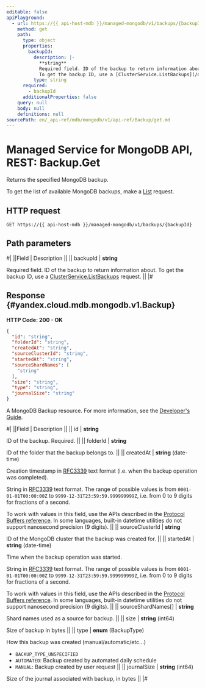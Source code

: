 ```yaml
---
editable: false
apiPlayground:
  - url: https://{{ api-host-mdb }}/managed-mongodb/v1/backups/{backupId}
    method: get
    path:
      type: object
      properties:
        backupId:
          description: |-
            **string**
            Required field. ID of the backup to return information about.
            To get the backup ID, use a [ClusterService.ListBackups](/docs/managed-mongodb/api-ref/Cluster/listBackups#ListBackups) request.
          type: string
      required:
        - backupId
      additionalProperties: false
    query: null
    body: null
    definitions: null
sourcePath: en/_api-ref/mdb/mongodb/v1/api-ref/Backup/get.md
---
```


# Managed Service for MongoDB API, REST: Backup.Get

Returns the specified MongoDB backup.

To get the list of available MongoDB backups, make a [List](/docs/managed-mongodb/api-ref/Backup/list#List) request.

## HTTP request

```
GET https://{{ api-host-mdb }}/managed-mongodb/v1/backups/{backupId}
```

## Path parameters

#|
||Field | Description ||
|| backupId | **string**

Required field. ID of the backup to return information about.
To get the backup ID, use a [ClusterService.ListBackups](/docs/managed-mongodb/api-ref/Cluster/listBackups#ListBackups) request. ||
|#

## Response {#yandex.cloud.mdb.mongodb.v1.Backup}

**HTTP Code: 200 - OK**

```json
{
  "id": "string",
  "folderId": "string",
  "createdAt": "string",
  "sourceClusterId": "string",
  "startedAt": "string",
  "sourceShardNames": [
    "string"
  ],
  "size": "string",
  "type": "string",
  "journalSize": "string"
}
```

A MongoDB Backup resource. For more information, see the
[Developer's Guide](/docs/managed-mongodb/concepts).

#|
||Field | Description ||
|| id | **string**

ID of the backup. Required. ||
|| folderId | **string**

ID of the folder that the backup belongs to. ||
|| createdAt | **string** (date-time)

Creation timestamp in [RFC3339](https://www.ietf.org/rfc/rfc3339.txt) text format
(i.e. when the backup operation was completed).

String in [RFC3339](https://www.ietf.org/rfc/rfc3339.txt) text format. The range of possible values is from
`0001-01-01T00:00:00Z` to `9999-12-31T23:59:59.999999999Z`, i.e. from 0 to 9 digits for fractions of a second.

To work with values in this field, use the APIs described in the
[Protocol Buffers reference](https://developers.google.com/protocol-buffers/docs/reference/overview).
In some languages, built-in datetime utilities do not support nanosecond precision (9 digits). ||
|| sourceClusterId | **string**

ID of the MongoDB cluster that the backup was created for. ||
|| startedAt | **string** (date-time)

Time when the backup operation was started.

String in [RFC3339](https://www.ietf.org/rfc/rfc3339.txt) text format. The range of possible values is from
`0001-01-01T00:00:00Z` to `9999-12-31T23:59:59.999999999Z`, i.e. from 0 to 9 digits for fractions of a second.

To work with values in this field, use the APIs described in the
[Protocol Buffers reference](https://developers.google.com/protocol-buffers/docs/reference/overview).
In some languages, built-in datetime utilities do not support nanosecond precision (9 digits). ||
|| sourceShardNames[] | **string**

Shard names used as a source for backup. ||
|| size | **string** (int64)

Size of backup in bytes ||
|| type | **enum** (BackupType)

How this backup was created (manual/automatic/etc...)

- `BACKUP_TYPE_UNSPECIFIED`
- `AUTOMATED`: Backup created by automated daily schedule
- `MANUAL`: Backup created by user request ||
|| journalSize | **string** (int64)

Size of the journal associated with backup, in bytes ||
|#